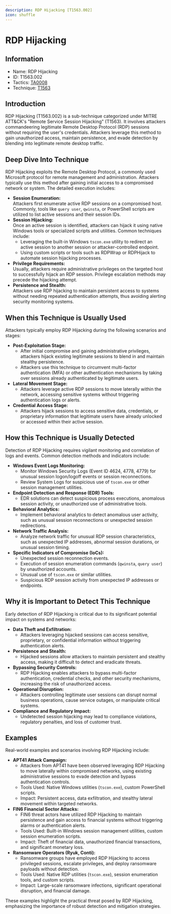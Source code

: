 ```yaml
---
description: RDP Hijacking [T1563.002]
icon: shuffle
---
```


# RDP Hijacking

## Information

* Name: RDP Hijacking
* ID: T1563.002
* Tactics: [TA0008](../)
* Technique: [T1563](./)

## Introduction

RDP Hijacking (T1563.002) is a sub-technique categorized under MITRE ATT\&CK's "Remote Service Session Hijacking" (T1563). It involves attackers commandeering legitimate Remote Desktop Protocol (RDP) sessions without requiring the user's credentials. Attackers leverage this method to gain unauthorized access, maintain persistence, and evade detection by blending into legitimate remote desktop traffic.

## Deep Dive Into Technique

RDP Hijacking exploits the Remote Desktop Protocol, a commonly used Microsoft protocol for remote management and administration. Attackers typically use this method after gaining initial access to a compromised network or system. The detailed execution includes:

* **Session Enumeration:**\
  Attackers first enumerate active RDP sessions on a compromised host. Commonly, tools like `query user`, `qwinsta`, or PowerShell scripts are utilized to list active sessions and their session IDs.
* **Session Hijacking:**\
  Once an active session is identified, attackers can hijack it using native Windows tools or specialized scripts and utilities. Common techniques include:
  * Leveraging the built-in Windows `tscon.exe` utility to redirect an active session to another session or attacker-controlled endpoint.
  * Using custom scripts or tools such as RDPWrap or RDPHijack to automate session hijacking processes.
* **Privilege Requirements:**\
  Usually, attackers require administrative privileges on the targeted host to successfully hijack an RDP session. Privilege escalation methods may precede the hijacking attempt.
* **Persistence and Stealth:**\
  Attackers use RDP hijacking to maintain persistent access to systems without needing repeated authentication attempts, thus avoiding alerting security monitoring systems.

## When this Technique is Usually Used

Attackers typically employ RDP Hijacking during the following scenarios and stages:

* **Post-Exploitation Stage:**
  * After initial compromise and gaining administrative privileges, attackers hijack existing legitimate sessions to blend in and maintain stealthy persistence.
  * Attackers use this technique to circumvent multi-factor authentication (MFA) or other authentication mechanisms by taking over sessions already authenticated by legitimate users.
* **Lateral Movement Stage:**
  * Attackers leverage active RDP sessions to move laterally within the network, accessing sensitive systems without triggering authentication logs or alerts.
* **Credential Access Stage:**
  * Attackers hijack sessions to access sensitive data, credentials, or proprietary information that legitimate users have already unlocked or accessed within their active session.

## How this Technique is Usually Detected

Detection of RDP Hijacking requires vigilant monitoring and correlation of logs and events. Common detection methods and indicators include:

* **Windows Event Logs Monitoring:**
  * Monitor Windows Security Logs (Event ID 4624, 4778, 4779) for unusual session logon/logoff events or session reconnections.
  * Review System Logs for suspicious use of `tscon.exe` or other session management utilities.
* **Endpoint Detection and Response (EDR) Tools:**
  * EDR solutions can detect suspicious process executions, anomalous session activity, or unauthorized use of administrative tools.
* **Behavioral Analytics:**
  * Implement behavioral analytics to detect anomalous user activity, such as unusual session reconnections or unexpected session redirections.
* **Network Traffic Analysis:**
  * Analyze network traffic for unusual RDP session characteristics, such as unexpected IP addresses, abnormal session durations, or unusual session timing.
* **Specific Indicators of Compromise (IoCs):**
  * Unexpected session reconnection events.
  * Execution of session enumeration commands (`qwinsta`, `query user`) by unauthorized accounts.
  * Unusual use of `tscon.exe` or similar utilities.
  * Suspicious RDP session activity from unexpected IP addresses or endpoints.

## Why it is Important to Detect This Technique

Early detection of RDP Hijacking is critical due to its significant potential impact on systems and networks:

* **Data Theft and Exfiltration:**
  * Attackers leveraging hijacked sessions can access sensitive, proprietary, or confidential information without triggering authentication alerts.
* **Persistence and Stealth:**
  * Hijacked sessions allow attackers to maintain persistent and stealthy access, making it difficult to detect and eradicate threats.
* **Bypassing Security Controls:**
  * RDP Hijacking enables attackers to bypass multi-factor authentication, credential checks, and other security mechanisms, increasing the risk of unauthorized access.
* **Operational Disruption:**
  * Attackers controlling legitimate user sessions can disrupt normal business operations, cause service outages, or manipulate critical systems.
* **Compliance and Regulatory Impact:**
  * Undetected session hijacking may lead to compliance violations, regulatory penalties, and loss of customer trust.

## Examples

Real-world examples and scenarios involving RDP Hijacking include:

* **APT41 Attack Campaign:**
  * Attackers from APT41 have been observed leveraging RDP Hijacking to move laterally within compromised networks, using existing administrative sessions to evade detection and bypass authentication controls.
  * Tools Used: Native Windows utilities (`tscon.exe`), custom PowerShell scripts.
  * Impact: Persistent access, data exfiltration, and stealthy lateral movement within targeted networks.
* **FIN6 Financial Sector Attacks:**
  * FIN6 threat actors have utilized RDP Hijacking to maintain persistence and gain access to financial systems without triggering alarms or authentication alerts.
  * Tools Used: Built-in Windows session management utilities, custom session enumeration scripts.
  * Impact: Theft of financial data, unauthorized financial transactions, and significant monetary loss.
* **Ransomware Operators (Ryuk, Conti):**
  * Ransomware groups have employed RDP Hijacking to access privileged sessions, escalate privileges, and deploy ransomware payloads without detection.
  * Tools Used: Native RDP utilities (`tscon.exe`), session enumeration tools, and custom scripts.
  * Impact: Large-scale ransomware infections, significant operational disruption, and financial damage.

These examples highlight the practical threat posed by RDP Hijacking, emphasizing the importance of robust detection and mitigation strategies.
